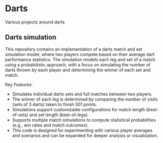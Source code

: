 # Darts
Various projects around darts

## Darts simulation
This repository contains an implementation of a darts match and set simulation model, where two players compete based on their average dart performance statistics. The simulation models each leg and set of a match using a probabilistic approach, with a focus on simulating the number of darts thrown by each player and determining the winner of each set and match.

Key Features:

- Simulates individual darts sets and full matches between two players.
- The winner of each leg is determined by comparing the number of visits (sets of 3 darts) taken to finish 501 points.
- Simulations support customizable configurations for match length (best-of-sets) and set length (best-of-legs).
- Supports multiple match simulations to compute statistical probabilities (e.g., win rates and match outcomes).
- This code is designed for experimenting with various player averages and scenarios and can be expanded for deeper analysis or visualization.
